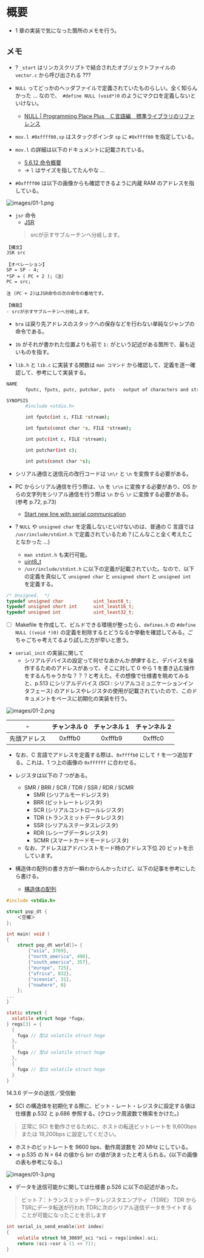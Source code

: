 # 概要

- 1 章の実装で気になった箇所のメモを行う。

## メモ

- ? `_start` はリンカスクリプトで結合されたオブジェクトファイルの `vector.c` から呼び出される ???

- `NULL` ってどっかのヘッダファイルで定義されていたものらしい。全く知らんかった ... なので、` #define NULL (void*)0` のようにマクロを定義しないといけない。
  - [NULL | Programming Place Plus　Ｃ言語編　標準ライブラリのリファレンス](https://programming-place.net/ppp/contents/c/appendix/reference/NULL.html)

- `mov.l #0xffff00,sp` はスタックポインタ `sp` に `#0xffff00` を指定している。

- `mov.l` の詳細は以下のドキュメントに記載されている。
  - [5.6.12 命令概要](http://tool-support.renesas.com/autoupdate/support/onlinehelp/ja-JP/csp/V4.01.00/CS+.chm/Compiler-CCRX.chm/Output/ccrx05c0612y.html)
  - -> `l` はサイズを指してたんやな ...

- `#0xffff00` は以下の画像からも確認できるように内蔵 RAM のアドレスを指している。

![images/01-1.png](images/01-1.png)

- `jsr` 命令
  - [JSR](http://tool-support.renesas.com/autoupdate/support/onlinehelp/ja-JP/csp/V4.01.00/CS+.chm/Compiler-CCRX.chm/Output/ccrx05c0613y0029.html)
  > srcが示すサブルーチンへ分岐します。

```
【構文】
JSR src

【オペレーション】
SP = SP - 4;
*SP = ( PC + 2 );（注）
PC = src;

注 (PC + 2)はJSR命令の次の命令の番地です。
 
【機能】
- srcが示すサブルーチンへ分岐します。
```

- `bra` は戻り先アドレスのスタックへの保存などを行わない単純なジャンプの命令である。
- `1b` がそれが書かれた位置よりも前で `1:` がという記述がある箇所で、最も近いものを指す。

- `lib.h` と `lib.c` に実装する関数は `man コマンド` から確認して、定義を逐一確認して、参考にして実装する。

```bash
NAME
       fputc, fputs, putc, putchar, puts - output of characters and strings

SYNOPSIS
       #include <stdio.h>

       int fputc(int c, FILE *stream);

       int fputs(const char *s, FILE *stream);

       int putc(int c, FILE *stream);

       int putchar(int c);

       int puts(const char *s);
```

- シリアル通信と送信元の改行コードは `\n\r` と `\n` を変換する必要がある。
- PC からシリアル通信を行う際は、`\n` を `\r\n` に変換する必要があり、OS からの文字列をシリアル通信を行う際は `\n` から `\r` に変換する必要がある。(参考 p.72, p.73)
  - [Start new line with serial communication](https://stackoverflow.com/questions/11318638/start-new-line-with-serial-communication)

- ? `NULL` や `unsigned char` を定義しないといけないのは、普通の C 言語では `/usr/include/stdint.h` で定義されているため？(こんなこと全く考えたことなかった ...)
  - `man stdint.h` も実行可能。
  - [uint8_t](https://www.wdic.org/w/TECH/uint8_t)
  - `/usr/include/stdint.h` に以下の定義が記載されていた。なので、以下の定義を真似して `unsigned char` と `unsigned short` と `unsigned int` を定義する。

```c
/* Unsigned.  */
typedef unsigned char           uint_least8_t;
typedef unsigned short int      uint_least16_t;
typedef unsigned int            uint_least32_t;
```

- [ ] Makefile を作成して、ビルドできる環境が整ったら、`defines.h` の `#define NULL ((void *)0)` の定義を削除するとどうなるか挙動を確認してみる。ごちゃごちゃ考えてるより試した方が早いと思う。

- `serial_init` の実装に関して
  - シリアルデバイスの設定って何せなあかんか*想像*すると、デバイスを操作するためのアドレスがあって、そこに対して 0 やら 1 を書き込む操作をするんちゃうかな？？？と考えた。その想像で仕様書を眺めてみると、p.513 にシリアルデバイス (SCI : シリアルコミュニケーションインタフェース) のアドレスやレジスタの使用が記載されていたので、このドキュメントをベースに初期化の実装を行う。

![images/01-2.png](images/01-2.png)

| - | チャンネル 0 | チャンネル 1 | チャンネル 2 |
|:-:|:----------:|:-------------:|:------:|
| 先頭アドレス | 0xfffb0 | 0xfffb9 | 0xfffc0 |

- なお、C 言語でアドレスを定義する際は、`0xffffb0` にして `f` を一つ追加する。これは、1 つ上の画像の `0xffffff` に合わせる。

- レジスタは以下の 7 つがある。
  - SMR / BRR / SCR / TDR / SSR / RDR / SCMR
    - SMR (シリアルモードレジスタ)
    - BRR (ビットレートレジスタ)
    - SCR (シリアルコントロールレジスタ)
    - TDR (トランスミットデータレジスタ)
    - SSR (シリアルステータスレジスタ)
    - RDR (レシーブデータレジスタ)
    - SCMR (スマートカードモードレジスタ)
  - なお、アドレスはアドバンストモード時のアドレス下位 20 ビットを示しています。

- 構造体の配列の書き方が一瞬わからんかったけど、以下の記事を参考にしたら書ける。
  - [構造体の配列](http://web.cc.yamaguchi-u.ac.jp/~fukuyo/prog2/603.html)

```c
#include <stdio.h>

struct pop_dt {
    ＜空欄＞
};

int main( void )
{
    struct pop_dt world[]= {
        {"asia", 3769},
        {"north_america", 498},
        {"south_america", 357},
        {"europe", 725},
        {"africa", 832},
        {"oceania", 31},
        {"nowhere", 0}
    };
...
}
```

```c
static struct {
  volatile struct hoge *fuga;
} regs[3] = {
  {
    fuga // 型は volatile struct hoge
  },
  {
    fuga // 型は volatile struct hoge
  },
  {
    fuga // 型は volatile struct hoge
  }
}
```

14.3.6 データの送信／受信動

- SCI の構造体を初期化する際に、ビット・レート・レジスタに設定する値は仕様書 p.532 と p.686 参照する。(クロック周波数で検索をかけた。)
> 正常に SCI を動作させるために、ホストの転送ビットレートを 9,600bps または 19,200bps に設定してください。

- ホストのビットレートを 9600 bps、動作周波数を 20 MHz にしている。
- -> p.535 の N = 64 の値から brr の値が決まったと考えられる。(以下の画像の表も参考になる。)

![images/01-3.png](images/01-3.png)

- データを送信可能かに関しては仕様書 p.526 に以下の記述があった。
> ビット 7：トランスミットデータレジスタエンプティ（TDRE）
> TDR から TSRにデータ転送が行われ TDRに次のシリアル送信データをライトすることが可能になったことを示します

```c
int serial_is_send_enable(int index)
{
    volatile struct h8_3069f_sci *sci = regs[index].sci;
    return (sci->ssr & (1 << 7));
}
```
